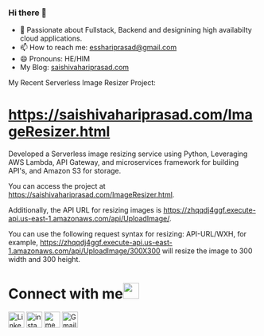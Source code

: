 ### Hi there 👋


- 🌱 Passionate about Fullstack, Backend and designining high availabilty cloud applications.
- 📫 How to reach me: esshariprasad@gmail.com
- 😄 Pronouns: HE/HIM 
- My Blog: [saishivahariprasad.com](http://saishivahariprasad.com/)


My Recent Serverless Image Resizer Project:

https://saishivahariprasad.com/ImageResizer.html
=========================
Developed a Serverless image resizing service using Python, Leveraging AWS Lambda, API Gateway, and microservices framework for building API's, and Amazon S3 for storage.

You can access the project at https://saishivahariprasad.com/ImageResizer.html. 


Additionally, the API URL for resizing images is https://zhqqdj4ggf.execute-api.us-east-1.amazonaws.com/api/UploadImage/. 

You can use the following request syntax for resizing: API-URL/WXH, for example, https://zhqqdj4ggf.execute-api.us-east-1.amazonaws.com/api/UploadImage/300X300 will resize the image to 300 width and 300 height.




# Connect with me<img src="https://user-images.githubusercontent.com/19888725/229409722-3a49d98a-0d3c-44b8-b547-c153b466e1d9.gif" height="32px">


[<img src="https://user-images.githubusercontent.com/19888725/229408845-57a219b1-b1f9-4688-960a-35e248627bb0.svg" alt="Linkedin Logo" width="32">](https://in.linkedin.com/in/sai-shiva-hari-prasad/) 
[<img src="https://user-images.githubusercontent.com/19888725/229409011-d31b539f-9beb-4b5c-83e1-7828be787262.svg" alt="instagram logo" width="32">](https://www.instagram.com/s_s_harii/)
[<img src="https://user-images.githubusercontent.com/19888725/229409074-3731e5f2-d5d8-4336-b787-b64d34c179cf.png" alt="medium logo" width="32">](https://medium.com/@esshariprasad) 
[<img src="https://user-images.githubusercontent.com/19888725/229409014-40fa7e04-edc8-4f30-9623-4f8de26e9a95.svg" alt="Gmail logo" height="32">](mailto:esshariprasad@gmail.com)

